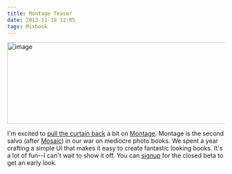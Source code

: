 ```yaml
---
title: Montage Teaser
date: 2013-11-19 12:05
tags: Mixbook
---
```

<img alt="image" width="512" height="189" src="/images/montage2.jpg" />
<br/>

I'm excited to [pull the curtain back][1] a bit on [Montage][2]. Montage is the second salvo (after [Mosaic][3]) in our war on mediocre photo books. We spent a year crafting a simple UI that makes it easy to create fantastic looking books. It's a lot of fun--I can't wait to show it off. You can [signup][2] for the closed beta to get an early look.

 [1]: http://techcrunch.com/2013/11/19/mixbook-debuts-montage-a-photo-book-builder-meant-to-take-minutes-not-hours/
 [2]: http://montagebook.com/
 [3]: http://heymosaic.com/